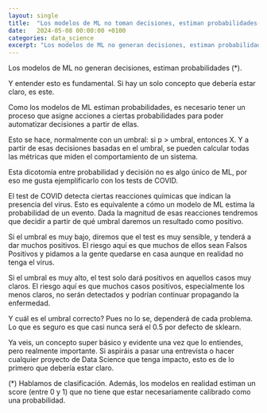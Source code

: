 ```yaml
---
layout: single
title:  "Los modelos de ML no toman decisiones, estiman probabilidades(*)"
date:   2024-05-08 00:00:00 +0100
categories: data_science
excerpt: "Los modelos de ML no generan decisiones, estiman probabilidades (*). Y entender esto es fundamental. Si hay un solo concepto que debería estar claro, es este."
---
```

Los modelos de ML no generan decisiones, estiman probabilidades (*).

Y entender esto es fundamental. Si hay un solo concepto que debería estar claro, es este.

Como los modelos de ML estiman probabilidades, es necesario tener un proceso que asigne acciones a ciertas probabilidades para poder automatizar decisiones a partir de ellas.

Esto se hace, normalmente con un umbral: si p > umbral, entonces X. Y a partir de esas decisiones basadas en el umbral, se pueden calcular todas las métricas que miden el comportamiento de un sistema.

Esta dicotomía entre probabilidad y decisión no es algo único de ML, por eso me gusta ejemplificarlo con los tests de COVID.

El test de COVID detecta ciertas reacciones químicas que indican la presencia del virus. Esto es equivalente a cómo un modelo de ML estima la probabilidad de un evento. Dada la magnitud de esas reacciones tendremos que decidir a partir de qué umbral daremos un resultado como positivo.

Si el umbral es muy bajo, diremos que el test es muy sensible, y tenderá a dar muchos positivos. El riesgo aquí es que muchos de ellos sean Falsos Positivos y pidamos a la gente quedarse en casa aunque en realidad no tenga el virus.

Si el umbral es muy alto, el test solo dará positivos en aquellos casos muy claros. El riesgo aquí es que muchos casos positivos, especialmente los menos claros, no serán detectados y podrían continuar propagando la enfermedad.

Y cuál es el umbral correcto? Pues no lo se, dependerá de cada problema. Lo que es seguro es que casi nunca será el 0.5 por defecto de sklearn.

Ya veis, un concepto super básico y evidente una vez que lo entiendes, pero realmente importante. Si aspiráis a pasar una entrevista o hacer cualquier proyecto de Data Science que tenga impacto, esto es de lo primero que debería estar claro.


(*) Hablamos de clasificación. Además, los modelos en realidad estiman un score (entre 0 y 1) que no tiene que estar necesariamente calibrado como una probabilidad.